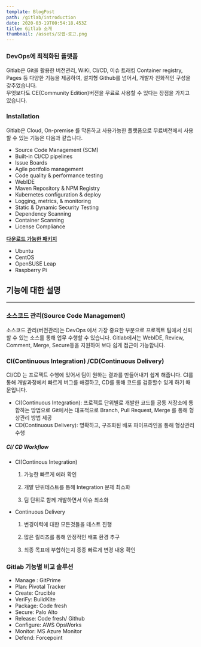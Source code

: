 ```yaml
---
template: BlogPost
path: /gitlab/introduction
date: 2020-03-19T00:54:18.453Z
title: Gitlab 소개
thumbnail: /assets/깃랩-로고.png
---
```

### DevOps에 최적화된 플랫폼

Gitlab은 Git을 활용한 버전관리, WiKi, CI/CD, 이슈 트래킹 Container registry, Pages 등 다양한 기능을 제공하여, 설치형 Github를 넘어서, 개발자 친화적인 구성을 갖추었습니다.   
무엇보다도 CE(Community Edition)버전을 무료로 사용할 수 있다는 장점을 가지고 있습니다.

### Installation

Gitlab은 Cloud, On-premise 를 막론하고 사용가능한 플랫폼으로 무료버전에서 사용할 수 있는 기능은 다음과 같습니다.

* Source Code Management (SCM)
* Built-in CI/CD pipelines
* Issue Boards
* Agile portfolio management
* Code quality & performance testing
* WebIDE
* Maven Repository & NPM Registry
* Kubernetes configuration & deploy
* Logging, metrics, & monitoring
* Static & Dynamic Security Testing
* Dependency Scanning
* Container Scanning
* License Compliance

**[다운로드 가능한 패키지](https://about.gitlab.com/install/)**

* Ubuntu
* CentOS 
* OpenSUSE Leap 
* Raspberry Pi



## 기능에 대한 설명
---------------------------------


### 소스코드 관리(Source Code Management)

소스코드 관리(버전관리)는 DevOps 에서 가장 중요한 부분으로 프로젝트 팀에서 신뢰할  수 있는 소스를 통해 업무 수행할 수 있습니다. Gitlab에서는 WebIDE, Review, Comment, Merge, Secure등을 지원하여 보다 쉽게 접근이 가능합니다. 



### CI(Continuous Integration) /CD(Continuous Delivery)

CI/CD 는 프로젝트 수행에 있어서 팀이 원하는 결과를 만들어내기 쉽게 해줍니다. CI를 통해 개발과정에서 빠르게 버그를 해결하고, CD를 통해 코드를 검증할수 있게 하기 때문입니다. 

* CI(Continuous Integration): 프로젝트 단위별로 개발한 코드를 공동 저장소에 통합하는 방법으로 Git에서는 대표적으로 Branch, Pull Request, Merge 를 통해 형상관리 방법 제공
* CD(Continuous Delivery): 명확하고, 구조화된 배포 파이프라인을 통해 형상관리 수행



##### CI/ CD Workflow

* CI(Continous Integration)

  1. 가능한 빠르게 에러 확인

  2. 개발 단위테스트를 통해 Integration 문제 최소화

  3. 팀 단위로 함께 개발하면서 이슈 최소화

* Continuous Delivery

  1. 변경이력에 대한 모든것들을 테스트 진행

  2. 많은 릴리즈를 통해 안정적인 배포 환경 추구

  3. 최종 목표에 부합하는지 종종 빠르게 변경 내용 확인



### Gitlab 기능별 비교 솔루션

* Manage : GitPrime
* Plan: Pivotal Tracker
* Create: Crucible
* VeriFy: BuildKite
* Package: Code fresh
* Secure: Palo Alto
* Release: Code fresh/ Github
* Configure: AWS OpsWorks
* Monitor: MS Azure Monitor
* Defend: Forcepoint
